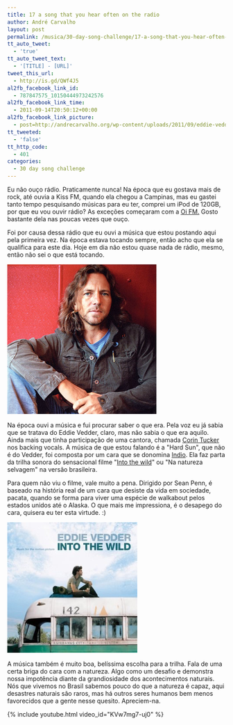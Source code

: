 ```yaml
---
title: 17 a song that you hear often on the radio
author: André Carvalho
layout: post
permalink: /musica/30-day-song-challenge/17-a-song-that-you-hear-often-on-the-radio/
tt_auto_tweet:
  - 'true'
tt_auto_tweet_text:
  - '[TITLE] - [URL]'
tweet_this_url:
  - http://is.gd/QWf4J5
al2fb_facebook_link_id:
  - 787847575_10150444973242576
al2fb_facebook_link_time:
  - 2011-09-14T20:50:12+00:00
al2fb_facebook_link_picture:
  - post=http://andrecarvalho.org/wp-content/uploads/2011/09/eddie-vedder.jpg
tt_tweeted:
  - 'false'
tt_http_code:
  - 401
categories:
  - 30 day song challenge
---
```


Eu não ouço rádio. Praticamente nunca! Na época que eu gostava mais de rock, até ouvia a Kiss FM, quando ela chegou a Campinas, mas eu gastei tanto tempo pesquisando músicas para eu ter, comprei um iPod de 120GB, por que eu vou ouvir rádio? As exceções começaram com a [Oi FM.](http://oifm.com.br/) Gosto bastante dela nas poucas vezes que ouço.

Foi por causa dessa rádio que eu ouvi a música que estou postando aqui pela primeira vez. Na época estava tocando sempre, então acho que ela se qualifica para este dia. Hoje em dia não estou quase nada de rádio, mesmo, então não sei o que está tocando.

![Eddie Vedder](/wp-content/uploads/2011/09/eddie-vedder.jpg)

Na época ouvi a música e fui procurar saber o que era. Pela voz eu já sabia que se tratava do Eddie Vedder, claro, mas não sabia o que era aquilo. Ainda mais que tinha participação de uma cantora, chamada [Corin Tucker](http://en.wikipedia.org/wiki/Corin_Tucker) nos backing vocals. A música de que estou falando é a "Hard Sun", que não é do Vedder, foi composta por um cara que se donomina [Indio](http://en.wikipedia.org/wiki/Indio_(music)). Ela faz parta da trilha sonora do sensacional filme "[Into the wild](http://www.imdb.com/title/tt0758758/)" ou "Na natureza selvagem" na versão brasileira.

Para quem não viu o filme, vale muito a pena. Dirigido por Sean Penn, é baseado na história real de um cara que desiste da vida em sociedade, pacata, quando se forma para viver uma espécie de walkabout pelos estados unidos até o Alaska. O que mais me impressiona, é o desapego do cara, quisera eu ter esta virtude. :)

![Eddie Vedder - Into the Wild](/wp-content/uploads/2011/09/Eddie+Vedder+-+Into+the+Wild.jpg)

A música também é muito boa, belíssima escolha para a trilha. Fala de uma certa briga do cara com a natureza. Algo como um desafio e demonstra nossa impotência diante da grandiosidade dos acontecimentos naturais. Nós que vivemos no Brasil sabemos pouco do que a natureza é capaz, aqui desastres naturais são raros, mas há outros seres humanos bem menos favorecidos que a gente nesse quesito. Apreciem-na.

{% include youtube.html video_id="KVw7mg7-uj0" %}
